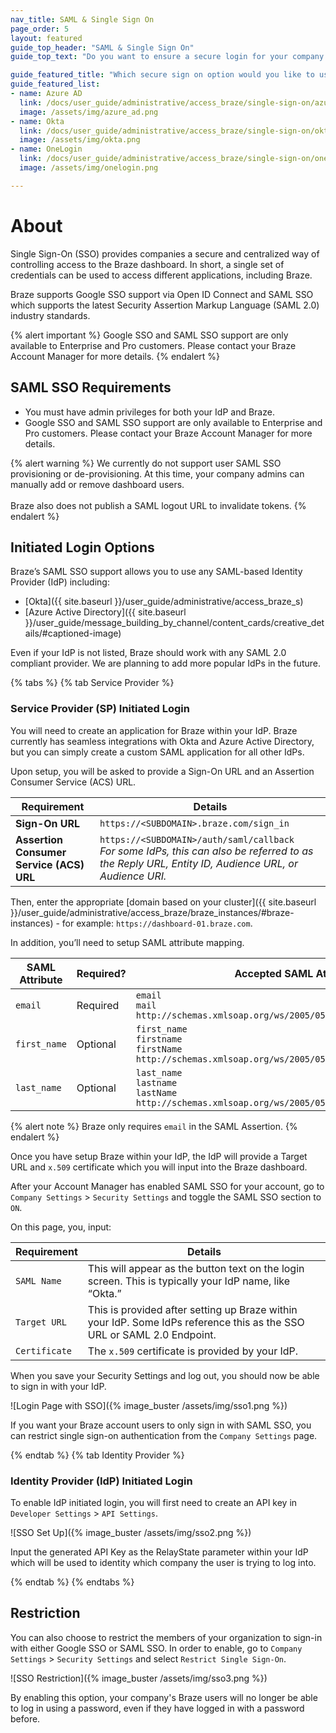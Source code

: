 ```yaml
---
nav_title: SAML & Single Sign On
page_order: 5
layout: featured
guide_top_header: "SAML & Single Sign On"
guide_top_text: "Do you want to ensure a secure login for your company's Braze users through a company you're already using? Well, you're in luck! Braze has an integration for that! You can either read more about set up requirements and otherwise preparing for a SAML SSO connection below, or choose to set up a specific login provider using the buttons."

guide_featured_title: "Which secure sign on option would you like to use?"
guide_featured_list:
- name: Azure AD
  link: /docs/user_guide/administrative/access_braze/single-sign-on/azure_ad/
  image: /assets/img/azure_ad.png
- name: Okta
  link: /docs/user_guide/administrative/access_braze/single-sign-on/okta/
  image: /assets/img/okta.png
- name: OneLogin
  link: /docs/user_guide/administrative/access_braze/single-sign-on/onelogin/
  image: /assets/img/onelogin.png

---
```


# About

Single Sign-On (SSO) provides companies a secure and centralized way of controlling access to the Braze dashboard. In short, a single set of credentials can be used to access different applications, including Braze.

Braze supports Google SSO support via Open ID Connect and SAML SSO which supports the latest Security Assertion Markup Language (SAML 2.0) industry standards.

{% alert important %}
Google SSO and SAML SSO support are only available to Enterprise and Pro customers. Please contact your Braze Account Manager for more details.
{% endalert %}

## SAML SSO Requirements

- You must have admin privileges for both your IdP and Braze.
- Google SSO and SAML SSO support are only available to Enterprise and Pro customers. Please contact your Braze Account Manager for more details.

{% alert warning %}
We currently do not support user SAML SSO provisioning or de-provisioning. At this time, your company admins can manually add or remove dashboard users.
<br>
<br>
Braze also does not publish a SAML logout URL to invalidate tokens.
{% endalert %}

## Initiated Login Options

Braze’s SAML SSO support allows you to use any SAML-based Identity Provider (IdP) including:

- [Okta]({{ site.baseurl }}/user_guide/administrative/access_braze_s)
- [Azure Active Directory]({{ site.baseurl }}/user_guide/message_building_by_channel/content_cards/creative_details/#captioned-image)

Even if your IdP is not listed, Braze should work with any SAML 2.0 compliant provider. We are planning to add more popular IdPs in the future.

{% tabs %}
{% tab Service Provider %}
### Service Provider (SP) Initiated Login

You will need to create an application for Braze within your IdP. Braze currently has seamless integrations with Okta and Azure Active Directory, but you can simply create a custom SAML application for all other IdPs.

Upon setup, you will be asked to provide a Sign-On URL and an Assertion Consumer Service (ACS) URL.  

| Requirement | Details |
|---|---|
| **Sign-On URL** | `https://<SUBDOMAIN>.braze.com/sign_in` |
| **Assertion Consumer Service (ACS) URL** | `https://<SUBDOMAIN>/auth/saml/callback` <br> *For some IdPs, this can also be referred to as the Reply URL, Entity ID, Audience URL, or Audience URI.* |

Then, enter the appropriate [domain based on your cluster]({{ site.baseurl }}/user_guide/administrative/access_braze/braze_instances/#braze-instances) - for example: `https://dashboard-01.braze.com`.

In addition, you’ll need to setup SAML attribute mapping.

| SAML Attribute | Required? | Accepted SAML Attributes |
|---|---|---|
|`email` | Required | `email` <br> `mail` <br> `http://schemas.xmlsoap.org/ws/2005/05/identity/claims/email` |
| `first_name` | Optional | `first_name` <br> `firstname` <br> `firstName`<br>`http://schemas.xmlsoap.org/ws/2005/05/identity/claims/first_name` |
| `last_name` | Optional | `last_name` <br> `lastname` <br> `lastName` <br>`http://schemas.xmlsoap.org/ws/2005/05/identity/claims/last_name` |

{% alert note %}
Braze only requires `email` in the SAML Assertion.
{% endalert %}

Once you have setup Braze within your IdP, the IdP will provide a Target URL and `x.509` certificate which you will input into the Braze dashboard.

After your Account Manager has enabled SAML SSO for your account, go to `Company Settings` > `Security Settings` and toggle the SAML SSO section to `ON`.

On this page, you, input:

| Requirement | Details |
|---|---|
| `SAML Name` | This will appear as the button text on the login screen. This is typically your IdP name, like “Okta.” |
| `Target URL` | This is provided after setting up Braze within your IdP. Some IdPs reference this as the SSO URL or SAML 2.0 Endpoint. |
| `Certificate` | The `x.509` certificate is provided by your IdP. |

When you save your Security Settings and log out, you should now be able to sign in with your IdP.

![Login Page with SSO]({% image_buster /assets/img/sso1.png %})

If you want your Braze account users to only sign in with SAML SSO, you can restrict single sign-on authentication from the `Company Settings` page.

{% endtab %}
{% tab Identity Provider %}
### Identity Provider (IdP) Initiated Login

To enable IdP initiated login, you will first need to create an API key in `Developer Settings` > `API Settings`.

![SSO Set Up]({% image_buster /assets/img/sso2.png %})

Input the generated API Key as the RelayState parameter within your IdP which will be used to identity which company the user is trying to log into.

{% endtab %}
{% endtabs %}

## Restriction

You can also choose to restrict the members of your organization to sign-in with either Google SSO or SAML SSO. In order to enable, go to `Company Settings` > `Security Settings` and select `Restrict Single Sign-On`.

![SSO Restriction]({% image_buster /assets/img/sso3.png %})

By enabling this option, your company's Braze users will no longer be able to log in using a password, even if they have logged in with a password before.
